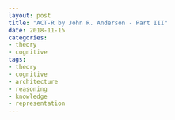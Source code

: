 ```yaml
---
layout: post
title: "ACT-R by John R. Anderson - Part III"
date: 2018-11-15
categories:
- theory
- cognitive
tags:
- theory
- cognitive
- architecture
- reasoning
- knowledge
- representation
---
```


